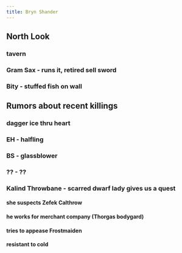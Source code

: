 ```yaml
---
title: Bryn Shander
---
```


## North Look

### tavern
### Gram Sax - runs it, retired sell sword
### Bity - stuffed fish on wall
## Rumors about recent killings
### dagger ice thru heart
### EH - halfling
### BS - glassblower
### ?? - ??
### Kalind Throwbane - scarred dwarf lady gives us a quest
#### she suspects Zefek Calthrow
#### he works for merchant company (Thorgas bodygard)
#### tries to appease Frostmaiden
#### resistant to cold
